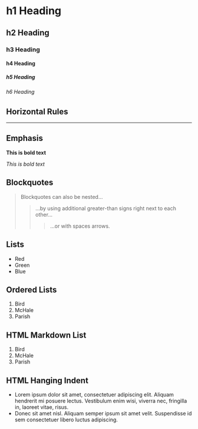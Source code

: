 # h1 Heading
## h2 Heading
### h3 Heading
#### h4 Heading
##### h5 Heading
###### h6 Heading

## Horizontal Rules

___

## Emphasis

**This is bold text**

_This is bold text_

## Blockquotes

> Blockquotes can also be nested...
>> ...by using additional greater-than signs right next to each other...
> > > ...or with spaces arrows.

## Lists

+   Red
+   Green
+   Blue

## Ordered Lists

1. Bird
2. McHale
3. Parish

## HTML Markdown List

<ol>
<li>Bird</li>
<li>McHale</li>
<li>Parish</li>
</ol>

## HTML Hanging Indent

*   Lorem ipsum dolor sit amet, consectetuer adipiscing elit.
    Aliquam hendrerit mi posuere lectus. Vestibulum enim wisi,
    viverra nec, fringilla in, laoreet vitae, risus.
*   Donec sit amet nisl. Aliquam semper ipsum sit amet velit.
    Suspendisse id sem consectetuer libero luctus adipiscing.
